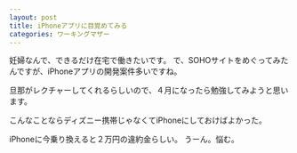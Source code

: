 ```yaml
---
layout: post
title: iPhoneアプリに目覚めてみる
categories: ワーキングマザー
---
```


妊婦なんで、できるだけ在宅で働きたいです。
で、SOHOサイトをめぐってみたんですが、iPhoneアプリの開発案件多いですね。

旦那がレクチャーしてくれるらしいので、４月になったら勉強してみようと思います。

こんなことならディズニー携帯じゃなくてiPhoneにしておけばよかった。

iPhoneに今乗り換えると２万円の違約金らしい。
うーん。悩む。
